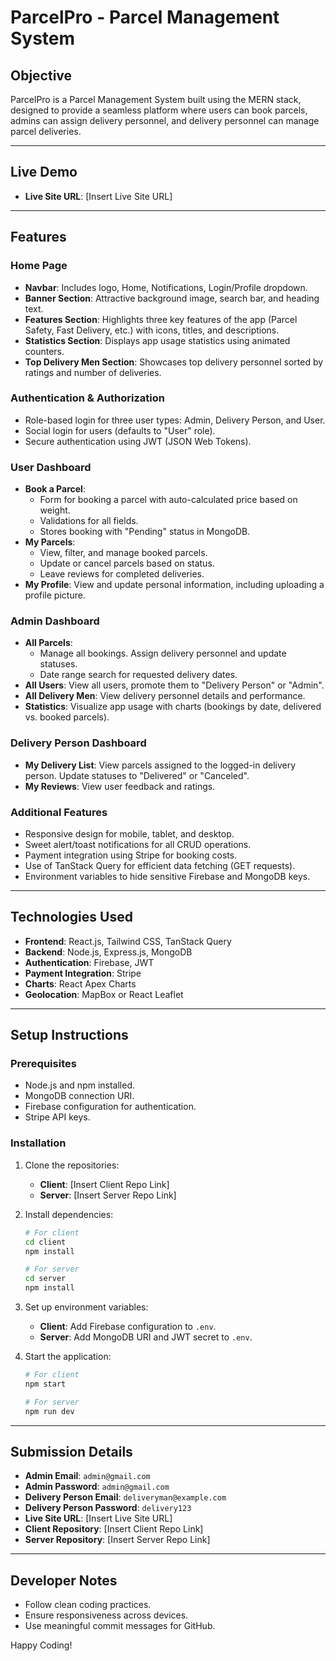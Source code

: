 # ParcelPro - Parcel Management System

## Objective
ParcelPro is a Parcel Management System built using the MERN stack, designed to provide a seamless platform where users can book parcels, admins can assign delivery personnel, and delivery personnel can manage parcel deliveries. 

---

## Live Demo
- **Live Site URL**: [Insert Live Site URL]

---

## Features

### Home Page
- **Navbar**: Includes logo, Home, Notifications, Login/Profile dropdown.
- **Banner Section**: Attractive background image, search bar, and heading text.
- **Features Section**: Highlights three key features of the app (Parcel Safety, Fast Delivery, etc.) with icons, titles, and descriptions.
- **Statistics Section**: Displays app usage statistics using animated counters.
- **Top Delivery Men Section**: Showcases top delivery personnel sorted by ratings and number of deliveries.

### Authentication & Authorization
- Role-based login for three user types: Admin, Delivery Person, and User.
- Social login for users (defaults to "User" role).
- Secure authentication using JWT (JSON Web Tokens).

### User Dashboard
- **Book a Parcel**: 
  - Form for booking a parcel with auto-calculated price based on weight.
  - Validations for all fields.
  - Stores booking with "Pending" status in MongoDB.
- **My Parcels**: 
  - View, filter, and manage booked parcels.
  - Update or cancel parcels based on status.
  - Leave reviews for completed deliveries.
- **My Profile**: View and update personal information, including uploading a profile picture.

### Admin Dashboard
- **All Parcels**: 
  - Manage all bookings. Assign delivery personnel and update statuses.
  - Date range search for requested delivery dates.
- **All Users**: View all users, promote them to "Delivery Person" or "Admin".
- **All Delivery Men**: View delivery personnel details and performance.
- **Statistics**: Visualize app usage with charts (bookings by date, delivered vs. booked parcels).

### Delivery Person Dashboard
- **My Delivery List**: View parcels assigned to the logged-in delivery person. Update statuses to "Delivered" or "Canceled".
- **My Reviews**: View user feedback and ratings.

### Additional Features
- Responsive design for mobile, tablet, and desktop.
- Sweet alert/toast notifications for all CRUD operations.
- Payment integration using Stripe for booking costs.
- Use of TanStack Query for efficient data fetching (GET requests).
- Environment variables to hide sensitive Firebase and MongoDB keys.

---

## Technologies Used
- **Frontend**: React.js, Tailwind CSS, TanStack Query
- **Backend**: Node.js, Express.js, MongoDB
- **Authentication**: Firebase, JWT
- **Payment Integration**: Stripe
- **Charts**: React Apex Charts
- **Geolocation**: MapBox or React Leaflet

---

## Setup Instructions

### Prerequisites
- Node.js and npm installed.
- MongoDB connection URI.
- Firebase configuration for authentication.
- Stripe API keys.

### Installation
1. Clone the repositories:
   - **Client**: [Insert Client Repo Link]
   - **Server**: [Insert Server Repo Link]

2. Install dependencies:
   ```bash
   # For client
   cd client
   npm install

   # For server
   cd server
   npm install
   ```

3. Set up environment variables:
   - **Client**: Add Firebase configuration to `.env`.
   - **Server**: Add MongoDB URI and JWT secret to `.env`.

4. Start the application:
   ```bash
   # For client
   npm start

   # For server
   npm run dev
   ```

---

## Submission Details
- **Admin Email**: `admin@gmail.com`
- **Admin Password**: `admin@gmail.com`
- **Delivery Person Email**: `deliveryman@example.com`
- **Delivery Person Password**: `delivery123`
- **Live Site URL**: [Insert Live Site URL]
- **Client Repository**: [Insert Client Repo Link]
- **Server Repository**: [Insert Server Repo Link]

---

## Developer Notes
- Follow clean coding practices.
- Ensure responsiveness across devices.
- Use meaningful commit messages for GitHub.

Happy Coding!
